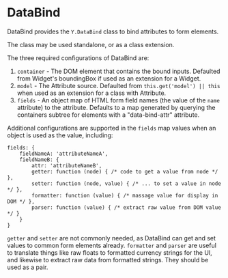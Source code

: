 DataBind
=========

DataBind provides the `Y.DataBind` class to bind attributes to form elements.

The class may be used standalone, or as a class extension.

The three required configurations of DataBind are:

1. `container` - The DOM element that contains the bound inputs. Defaulted from
    Widget's boundingBox if used as an extension for a Widget.
1. `model` - The Attribute source. Defaulted from `this.get('model') || this`
    when used as an extension for a class with Attribute.
1. `fields` - An object map of HTML form field names (the value of the `name`
    attribute) to the attribute. Defaults to a map generated by querying the
    containers subtree for elements with a "data-bind-attr" attribute.

Additional configurations are supported in the `fields` map values when an
object is used as the value, including:
```
fields: {
    fieldNameA: 'attributeNameA',
    fieldNameB: {
        attr: 'attributeNameB',
        getter: function (node) { /* code to get a value from node */ },
        setter: function (node, value) { /* ... to set a value in node */ },
        formatter: function (value) { /* massage value for display in DOM */ },
        parser: function (value) { /* extract raw value from DOM value */ }
    }
}
```

`getter` and `setter` are not commonly needed, as DataBind can get and set
values to common form elements already. `formatter` and `parser` are useful
to translate things like raw floats to formatted currency strings for the UI,
and likewise to extract raw data from formatted strings. They should be used as
a pair.
